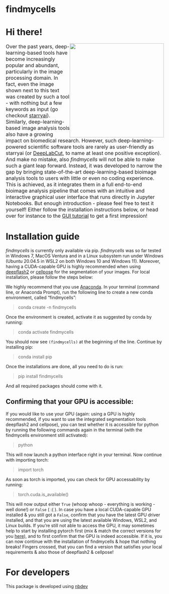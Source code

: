 # findmycells

<!-- WARNING: THIS FILE WAS AUTOGENERATED! DO NOT EDIT! -->

# Hi there!

<p>
<img src="https://github.com/Defense-Circuits-Lab/findmycells/blob/main/media/findmycells_logo_low_res.png?raw=true" style="float:right;width:300px;">
<font size="3"> Over the past years, deep-learning-based tools have
become increasingly popular and abundant, particularly in the image
processing domain. In fact, even the image shown next to this text was
created by such a tool - with nothing but a few keywords as input (go
checkout <a href="https://starryai.com/">starryai</a>). Similarly,
deep-learning-based image analysis tools also have a growing impact on
biomedical research. However, such deep-learning-powered scientific
software tools are rarely as user-friendly as starryai (or
<a href="http://www.mackenziemathislab.org/deeplabcut">DeepLabCut</a>,
to name at least one positive exception). And make no mistake, also
<i>findmycells</i> will not be able to make such a giant leap forward.
Instead, it was developed to narrow the gap by bringing state-of-the-art
deep-learning-based bioimage analysis tools to users with little or even
no coding experience. This is achieved, as it integrates them in a full
end-to-end bioimage analysis pipeline that comes with an intuitive and
interactive graphical user interface that runs directly in Jupyter
Notebooks. But enough introduction - please feel free to test it
yourself! Either follow the installation instructions below, or head
over for instance to the
<a href="https://defense-circuits-lab.github.io/findmycells/tutorials/gui_tutorial.html">GUI
tutorial</a> to get a first impression! </font>
</p>

# Installation guide

*findmycells* is currently only available via pip. *findmycells* was so
far tested in Windows 7, MacOS Ventura and in a Linux subsystem run
under Windows (Ubuntu 20.04.5 in WSL2 on both Windows 10 and Windows
11). Moreover, having a CUDA-capable GPU is highly recommended when
using [deepflash2](https://github.com/matjesg/deepflash2) or
[cellpose](https://github.com/MouseLand/cellpose) for the segmentation
of your images. For local installation, please follow the steps below:

We highly recommend that you use
[Anaconda](https://www.anaconda.com/products/distribution). In your
terminal (command line, or Anaconda Prompt), run the following line to
create a new conda environment, called “findmycells”:

> conda create -n findmycells

Once the environment is created, activate it as suggested by conda by
running:

> conda activate findmycells

You should now see `(findmycells)` at the beginning of the line.
Continue by installing pip:

> conda install pip

Once the installations are done, all you need to do is run:

> pip install findmycells

And all required packages should come with it.

## Confirming that your GPU is accessible:

If you would like to use your GPU (again: using a GPU is highly
recommended, if you want to use the integrated segmentation tools
deepflash2 and cellpose), you can test whether it is accessible for
python by running the following commands again in the terminal (with the
findmycells environment still activated):

> python

This will now launch a python interface right in your terminal. Now
continue with importing torch:

> import torch

As soon as torch is imported, you can check for GPU accessability by
running:

> torch.cuda.is_available()

This will now output either `True` (whoop whoop - everything is
working - well done!) or `False` ( :( ). In case you have a local
CUDA-capable GPU installed & you still got a `False`, confirm that you
have the latest GPU driver installed, and that you are using the latest
available Windows, WSL2, and Linux builds. If you’re still not able to
access the GPU, it may sometimes help to start by installing pytorch
first (mix & match the correct versions for you
[here](https://pytorch.org/get-started/locally/)), and to first confirm
that the GPU is indeed accessible. If it is, you can now continue with
the installation of findmycells & hope that nothing breaks! Fingers
crossed, that you can find a version that satisfies your local
requirements & also those of deepflash2 & cellpose!

# For developers

This package is developed using [nbdev](https://nbdev.fast.ai/)
